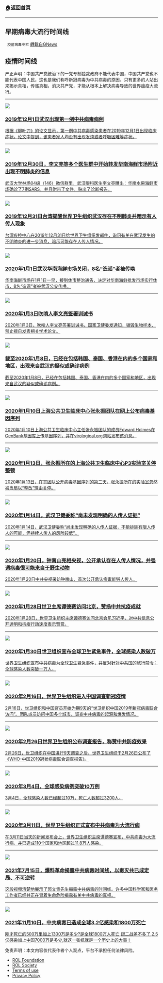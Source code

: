 ###  [:house:返回首頁](https://github.com/ourhimalayas/txt)
---


## 早期病毒大流行时间线
` 疫苗病毒专栏` [轉載自GNews](https://gnews.org/zh-hans/1747399/)

## 疫情时间线

严正声明：中国共产党统治下的一党专制独裁政府不能代表中国，中国共产党也不能代表中国人民，这也是我们称呼新冠病毒为中共病毒的原因。只有更多的人站出来揭示真相，传递真相，消灭共产党，才能从根本上解决病毒导致的世界瘟疫大流行。

* * *



[![](https://assets.gnews.org/wp-content/uploads/2021/12/IMG_20210528_144838_693-397x225-1.jpg)](https://gnews.org/zh-hans/1282299/)


### [2019年12月1日武汉出现第一例中共病毒病例](https://gnews.org/zh-hans/1282299/)

[根据《柳叶刀》的论文显示，第一例中共病毒感染患者在2019年12月1日出现临床症状。论文中提到，该患者家人均没有出现发烧或者呼吸困难等症状。](https://gnews.org/zh-hans/1282299/)



* * *





![](https://assets.gnews.org/wp-content/uploads/2021/12/D4E9CC4B-F6F3-402F-8483-1CD82B5BE46E-400x225-1-400x225-1.jpeg)


### [2019年12月30日，李文亮等多个医生群中开始转发华南海鲜市场附近出现不明肺炎的信息](https://gnews.org/zh-hans/1287557/)

[武汉大学林场04级（146）微信群里，武汉眼科医生李文亮曝出：华南水果海鲜市场确诊了7例SARS，并且附带了文件，贴出了诊断报告。](https://gnews.org/zh-hans/1287557/)



* * *




[![](https://assets.gnews.org/wp-content/uploads/2021/12/logo_square.jpg)](https://gnews.org/zh-hans/1282489/)


### [2019年12月31日台湾提醒世界卫生组织武汉存在不明肺炎并暗示有人传人现象](https://gnews.org/zh-hans/1282489/)

[台湾疾控中心在2019年12月31日给世界卫生组织发邮件，询问有关在武汉发生的不明肺炎的进一步消息，暗示可能存在人传人情况。](https://gnews.org/zh-hans/1282489/)



* * *




[![](https://assets.gnews.org/wp-content/uploads/2021/12/39FD0AC0-679F-4C34-8406-E15C502633BA-1.png)](https://gnews.org/zh-hans/1282634/)


### [2020年1月1日武汉华南海鲜市场关闭，8名“造谣”者被传唤](https://gnews.org/zh-hans/1282634/)

[华南海鲜市场在1月1日一早，接到休市整治通告，决定对华南海鲜批发市场实行休市，8名“造谣”者被武汉公安传唤。](https://gnews.org/zh-hans/1282634/)



* * *


[![](https://assets.gnews.org/wp-content/uploads/2021/12/48456318-1344-4D67-9FF7-2F3D0B227484-1.png)](https://gnews.org/zh-hans/1282668/)


### [2020年1月3日吹哨人李文亮签署训诫书](https://gnews.org/zh-hans/1282668/)

[2020年1月3日，吹哨人李文亮签署训诫书，国家卫健委发通知，销毁生物样本、禁止擅自发表相关学术论文。](https://gnews.org/zh-hans/1282668/)



* * *


[![](https://assets.gnews.org/wp-content/uploads/2021/12/111025672_hi060208732_afp.jpg)](https://gnews.org/zh-hans/1287804/)


### [截至2020年1月8日，已经在包括韩国、泰国、香港在内的多个国家和地区，出现来自武汉的疑似或确诊病例](https://gnews.org/zh-hans/1287804/)

[截至2020年1月8日，已经在包括韩国、泰国、香港在内的多个国家和地区，出现来自武汉的疑似或确诊病例。](https://gnews.org/zh-hans/1287804/)



* * *


![](https://assets.gnews.org/wp-content/uploads/2021/12/F6DB5D9B-B878-41B3-A108-378EDD94206D-1.jpeg)


### [2020年1月10日上海公共卫生临床中心张永振团队在网上公布病毒基因序列](https://gnews.org/zh-hans/1284415/)

[2020年1月10日上海公共卫生临床中心主任张永振团队的成员Edward Holmes在GenBank基因库上传基因序列，并在virological.org网站发布该消息。](https://gnews.org/zh-hans/1284415/)



* * *


[![](https://assets.gnews.org/wp-content/uploads/2021/12/C9804D8B-C7E9-44A6-ACAA-55B32B03CE46-2.jpeg)](https://gnews.org/zh-hans/1284529/)


### [2020年1月13日，张永振所在的上海公共卫生临床中心P3实验室关停整顿](https://gnews.org/zh-hans/1284529/)

[2020年1月13日，在其团队公开病毒基因序列的第二天，张永振所在的实验室忽然被当局以“整改”理由关停。](https://gnews.org/zh-hans/1284529/)



* * *


[![](https://assets.gnews.org/wp-content/uploads/2021/12/B3B8698F-7DD9-42D4-8EC3-8C37C292B579-1-2.png)](https://gnews.org/zh-hans/1284559/)


### [2020年1月14日，武汉卫健委称“尚未发现明确的人传人证据”](https://gnews.org/zh-hans/1284559/)

[2020年1月14日，武汉卫健委称“尚未发现明确的人传人证据，不能排除有限人传人的可能，但持续人传人的风险较低”。](https://gnews.org/zh-hans/1284559/)



* * *


[![](https://assets.gnews.org/wp-content/uploads/2021/12/D09B09EC-7237-44B2-8A9B-E45575ACEA7F-1.png)](https://gnews.org/zh-hans/1284740/)


### [2020年1月20日，钟南山亮相央视，公开承认存在人传人情况，并强调病毒很可能来自于野生动物](https://gnews.org/zh-hans/1284740/)

[2020年1月20日中共央视采访钟南山，首次公开承认病毒能够人传人。](https://gnews.org/zh-hans/1284740/)



* * *


[![](https://assets.gnews.org/wp-content/uploads/2021/12/8EF1E071-C833-474B-8ADC-2E4ADB6308D2-1.png)](https://gnews.org/zh-hans/1284830/)


### [2020年1月28日世卫主席谭德赛访问北京，赞扬中共抗疫成就](https://gnews.org/zh-hans/1284830/)

[2020年1月28日，世界卫生组织主席谭德赛访问北京会见习近平，对中共信息公开透明和抗疫行动速度表示赞赏。](https://gnews.org/zh-hans/1284830/)



* * *


[![](https://assets.gnews.org/wp-content/uploads/2021/12/60295086-190e-48dd-abd0-70bf434cbad6.jpeg)](https://gnews.org/zh-hans/1284895/)


### [2020年1月30日世卫组织宣布全球卫生紧急事件，全球感染人数破万](https://gnews.org/zh-hans/1284895/)

[世界卫生组织宣布中共病毒为全球卫生紧急事件，并反对针对中共国的旅行禁令；全球感染人数突破一万人。](https://gnews.org/zh-hans/1284895/)



* * *


[![](https://assets.gnews.org/wp-content/uploads/2021/12/54129480_303.jpg)](https://gnews.org/zh-hans/1285035/)


### [2020年2月16日，世界卫生组织进入中国调查新冠疫情](https://gnews.org/zh-hans/1285035/)

[2月16日，世卫组织和中国官员开始为期9天的“世卫组织中国2019年新冠病毒联合访问”。团队成员访问中国多个城市，调查中共病毒的起源和爆发情况。](https://gnews.org/zh-hans/1285035/)



* * *


[![](https://assets.gnews.org/wp-content/uploads/2021/12/915b9189bc075dbb250e29b17a7b96b2.jpg)](https://gnews.org/zh-hans/1285066/)


### [2020年2月26日世界卫生组织公布调查报告，称赞中共防疫效果](https://gnews.org/zh-hans/1285066/)

[2月26日，世卫组织在中国进行9天调查之后，世界卫生组织于2月26日公布了《WHO-中国2019冠状病毒联合调查报告》。](https://gnews.org/zh-hans/1285066/)



* * *


[![](https://assets.gnews.org/wp-content/uploads/2021/12/2AA07EF8-794B-49BE-ACAA-7FF307E23496-768x459-1.png)](https://gnews.org/zh-hans/1285122/)


### [2020年3月4日，全球感染病例突破10万例](https://gnews.org/zh-hans/1285122/)

[3月4日，全球感染人数已经超过10万，死亡人数超过3200人。](https://gnews.org/zh-hans/1285122/)



* * *


[![](https://assets.gnews.org/wp-content/uploads/2021/12/merlin_170354661_5100771d-2d52-4e35-9513-90de726a2a66-master1050-1.jpg)](https://gnews.org/zh-hans/1285130/)


### [2020年3月11日，世界卫生组织正式宣布中共病毒为大流行病](https://gnews.org/zh-hans/1285130/)

[在3月11日当天的新闻发布会上，世界卫生组织主席谭德赛宣布，中共病毒为大流行病，并已造成110个国家和地区超过11.8万人感染。](https://gnews.org/zh-hans/1285130/)



* * *


[![](https://assets.gnews.org/wp-content/uploads/2021/12/Hong_Kong_Book_Fair_48528-2-2.jpg)](https://gnews.org/zh-hans/1398564/)


### [2021年7月15日，爆料革命揭露中共病毒时间线，以毒灭共已成定局、不可逆转](https://gnews.org/zh-hans/1398564/)

[这段视频清楚地展示了郭文贵先生揭露中共病毒的时间线。许多中国科学家和医务工作者已经并正在冒着生命危险揭露有关中共病毒的真相。](https://gnews.org/zh-hans/1398564/)



* * *


[![](https://assets.gnews.org/wp-content/uploads/2021/12/snapshot_副本-1.jpg)](https://gnews.org/zh-hans/1654827/)


### [2021年11月10日，中共病毒已造成全球3.2亿感染和1800万死亡](https://gnews.org/zh-hans/1654827/)

[刚才死亡的500万里加上1300万是多少?是全球1800万人死亡,跟二战差不多了,2.5亿感染加上中国7000万是多少,就这一张纸就是一个历史上的大事！](https://gnews.org/zh-hans/1654827/)











 

免责声明：本文内容仅代表作者个人观点，平台不承担任何法律风险。

- [ROL Foundation](https://rolfoundation.org/)
- [ROL Society](https://rolsociety.org/)
- [Terms of use](https://gnews.org/terms-of-use-3/)
- [Privacy Policy](https://gnews.org/privacy-policy/)
